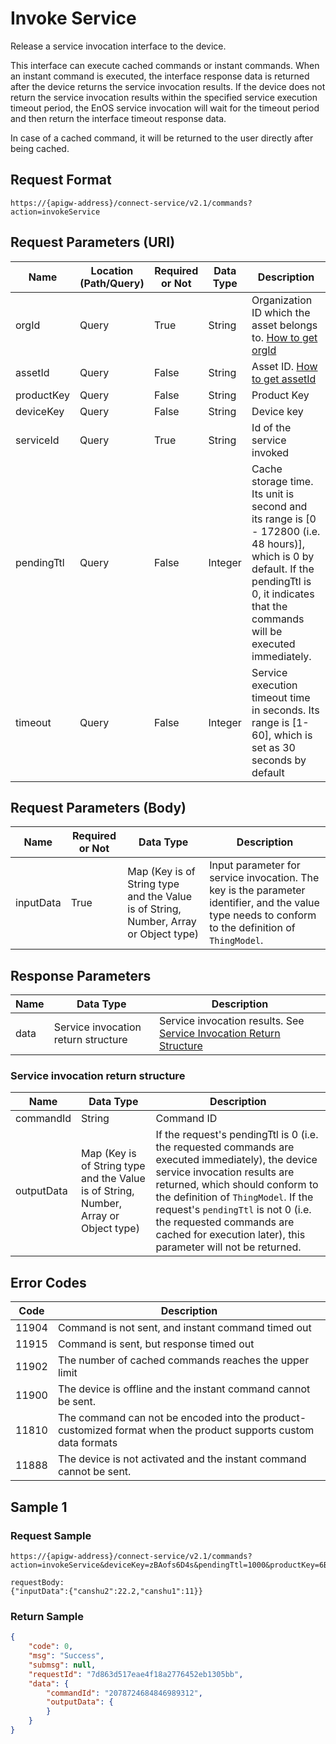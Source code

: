 # Invoke Service




Release a service invocation interface to the device.

This interface can execute cached commands or instant commands. When an instant command is executed, the interface response data is returned after the device returns the service invocation results. If the device does not return the service invocation results within the specified service execution timeout period, the EnOS service invocation will wait for the timeout period and then return the interface timeout response data.

In case of a cached command, it will be returned to the user directly after being cached.

## Request Format

```
https://{apigw-address}/connect-service/v2.1/commands?action=invokeService
```

## Request Parameters (URI)

| Name | Location (Path/Query) | Required or Not | Data Type | Description |
|---------------|------------------|----------|-----------|--------------|
| orgId         | Query            | True     | String    | Organization ID which the asset belongs to. [How to get orgId](/docs/api/en/latest/api_faqs#how-to-get-organization-id-orgid-orgid)                |
| assetId  | Query            | False   | String         | Asset ID. [How to get assetId](/docs/api/en/latest/api_faqs.html#how-to-get-asset-id-assetid-assetid) |
| productKey | Query          | False       | String       | Product Key      |
| deviceKey | Query           | False      | String       | Device key          |
| serviceId      | Query| True | String    | Id of the service invoked|
| pendingTtl     | Query| False| Integer    | Cache storage time. Its unit is second and its range is [0 - 172800 (i.e. 48 hours)], which is 0 by default. If the pendingTtl is 0, it indicates that the commands will be executed immediately.  |
| timeout        | Query| False         | Integer    | Service execution timeout time in seconds. Its range is [1-60], which is set as 30 seconds by default|

## Request Parameters (Body)

| Name | Required or Not | Data Type | Description |
|-----------|---------------|-------------------|----------|
| inputData | True| Map (Key is of String type and the Value is of String, Number, Array or Object type) | Input parameter for service invocation. The key is the parameter identifier, and the value type needs to conform to the definition of `ThingModel`.  |




## Response Parameters

| Name | Data Type | Description |
|-------------|-------------------|-----------------------------|
| data |  Service invocation return structure      | Service invocation results. See [Service Invocation Return Structure](/docs/api/en/latest/connect/invoke_service.html#id4) |


### Service invocation return structure

| Name | Data Type | Description |
|-------------|-------------------|-----------------------------|
| commandId  | String| Command ID|
| outputData | Map (Key is of String type and the Value is of String, Number, Array or Object type) | If the request's pendingTtl is 0 (i.e. the requested commands are executed immediately), the device service invocation results are returned, which should conform to the definition of `ThingModel`. If the request's `pendingTtl` is not 0 (i.e. the requested commands are cached for execution later), this parameter will not be returned.  |

## Error Codes

| Code | Description    |
|-------|------------------------------------------------------------------|
| 11904 | Command is not sent, and instant command timed out                         |
| 11915 | Command is sent, but response timed out                  |
| 11902 | The number of cached commands reaches the upper limit                                   |
| 11900 | The device is offline and the instant command cannot be sent.                                     |
| 11810 | The command can not be encoded into the product-customized format when the product supports custom data formats |
| 11888 | The device is not activated and the instant command cannot be sent.                        |


## Sample 1

### Request Sample

```
https://{apigw-address}/connect-service/v2.1/commands?action=invokeService&deviceKey=zBAofs6D4s&pendingTtl=1000&productKey=6Bt59ySj&serviceId=identifier&orgId=o15535059999891&timeout=30

requestBody:
{"inputData":{"canshu2":22.2,"canshu1":11}}
```

### Return Sample

```json
{
    "code": 0,
    "msg": "Success",
    "submsg": null,
    "requestId": "7d863d517eae4f18a2776452eb1305bb",
    "data": {
        "commandId": "2078724684846989312",
        "outputData": {
        }
    }
}
```

